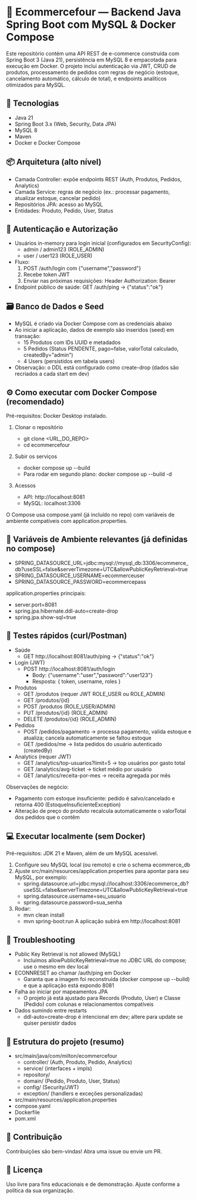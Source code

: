 # 🚀 Ecommercefour — Backend Java Spring Boot com MySQL & Docker Compose

Este repositório contém uma API REST de e-commerce construída com Spring Boot 3 (Java 21), persistência em MySQL 8 e empacotada para execução em Docker. O projeto inclui autenticação via JWT, CRUD de produtos, processamento de pedidos com regras de negócio (estoque, cancelamento automático, cálculo de total), e endpoints analíticos otimizados para MySQL.


## 🧱 Tecnologias
- Java 21
- Spring Boot 3.x (Web, Security, Data JPA)
- MySQL 8
- Maven
- Docker e Docker Compose


## 📦 Arquitetura (alto nível)
- Camada Controller: expõe endpoints REST (Auth, Produtos, Pedidos, Analytics)
- Camada Service: regras de negócio (ex.: processar pagamento, atualizar estoque, cancelar pedido)
- Repositórios JPA: acesso ao MySQL
- Entidades: Produto, Pedido, User, Status


## 🔐 Autenticação e Autorização
- Usuários in-memory para login inicial (configurados em SecurityConfig):
  - admin / admin123 (ROLE_ADMIN)
  - user / user123 (ROLE_USER)
- Fluxo:
  1. POST /auth/login com {"username","password"}
  2. Recebe token JWT
  3. Enviar nas próximas requisições: Header Authorization: Bearer <token>
- Endpoint público de saúde: GET /auth/ping → {"status":"ok"}


## 🗃️ Banco de Dados e Seed
- MySQL é criado via Docker Compose com as credenciais abaixo
- Ao iniciar a aplicação, dados de exemplo são inseridos (seed) em transação:
  - 15 Produtos com IDs UUID e metadados
  - 5 Pedidos (Status PENDENTE, pago=false, valorTotal calculado, createdBy="admin")
  - 4 Users (persistidos em tabela users)
- Observação: o DDL está configurado como create-drop (dados são recriados a cada start em dev)


## ⚙️ Como executar com Docker Compose (recomendado)
Pré-requisitos: Docker Desktop instalado.

1. Clonar o repositório
   - git clone <URL_DO_REPO>
   - cd ecommercefour

2. Subir os serviços
   - docker compose up --build
   - Para rodar em segundo plano: docker compose up --build -d

3. Acessos
   - API: http://localhost:8081
   - MySQL: localhost:3306

O Compose usa compose.yaml (já incluído no repo) com variáveis de ambiente compatíveis com application.properties.


## 🔧 Variáveis de Ambiente relevantes (já definidas no compose)
- SPRING_DATASOURCE_URL=jdbc:mysql://mysql_db:3306/ecommerce_db?useSSL=false&serverTimezone=UTC&allowPublicKeyRetrieval=true
- SPRING_DATASOURCE_USERNAME=ecommerceuser
- SPRING_DATASOURCE_PASSWORD=ecommercepass

application.properties principais:
- server.port=8081
- spring.jpa.hibernate.ddl-auto=create-drop
- spring.jpa.show-sql=true


## 🧪 Testes rápidos (curl/Postman)
- Saúde
  - GET http://localhost:8081/auth/ping → {"status":"ok"}
- Login (JWT)
  - POST http://localhost:8081/auth/login
    - Body: {"username":"user","password":"user123"}
    - Resposta: { token, username, roles }
- Produtos
  - GET /produtos (requer JWT ROLE_USER ou ROLE_ADMIN)
  - GET /produtos/{id}
  - POST /produtos (ROLE_USER/ADMIN)
  - PUT /produtos/{id} (ROLE_ADMIN)
  - DELETE /produtos/{id} (ROLE_ADMIN)
- Pedidos
  - POST /pedidos/pagamento → processa pagamento, valida estoque e atualiza; cancela automaticamente se faltou estoque
  - GET /pedidos/me → lista pedidos do usuário autenticado (createdBy)
- Analytics (requer JWT)
  - GET /analytics/top-usuarios?limit=5 → top usuários por gasto total
  - GET /analytics/avg-ticket → ticket médio por usuário
  - GET /analytics/receita-por-mes → receita agregada por mês

Observações de negócio:
- Pagamento com estoque insuficiente: pedido é salvo/cancelado e retorna 400 (EstoqueInsuficienteException)
- Alteração de preço do produto recalcula automaticamente o valorTotal dos pedidos que o contêm


## 💻 Executar localmente (sem Docker)
Pré-requisitos: JDK 21 e Maven, além de um MySQL acessível.

1. Configure seu MySQL local (ou remoto) e crie o schema ecommerce_db
2. Ajuste src/main/resources/application.properties para apontar para seu MySQL, por exemplo:
   - spring.datasource.url=jdbc:mysql://localhost:3306/ecommerce_db?useSSL=false&serverTimezone=UTC&allowPublicKeyRetrieval=true
   - spring.datasource.username=seu_usuario
   - spring.datasource.password=sua_senha
3. Rodar:
   - mvn clean install
   - mvn spring-boot:run
A aplicação subirá em http://localhost:8081


## 🧰 Troubleshooting
- Public Key Retrieval is not allowed (MySQL)
  - Incluímos allowPublicKeyRetrieval=true no JDBC URL do compose; use o mesmo em dev local
- ECONNRESET ao chamar /auth/ping em Docker
  - Garanta que a imagem foi reconstruída (docker compose up --build) e que a aplicação está expondo 8081
- Falha ao iniciar por mapeamentos JPA
  - O projeto já está ajustado para Records (Produto, User) e Classe (Pedido) com colunas e relacionamentos compatíveis
- Dados sumindo entre restarts
  - ddl-auto=create-drop é intencional em dev; altere para update se quiser persistir dados


## 📂 Estrutura do projeto (resumo)
- src/main/java/com/milton/ecommercefour
  - controller/ (Auth, Produto, Pedido, Analytics)
  - service/ (interfaces + impls)
  - repository/
  - domain/ (Pedido, Produto, User, Status)
  - config/ (Security/JWT)
  - exception/ (handlers e exceções personalizadas)
- src/main/resources/application.properties
- compose.yaml
- Dockerfile
- pom.xml


## 🤝 Contribuição
Contribuições são bem-vindas! Abra uma issue ou envie um PR.

## 📜 Licença
Uso livre para fins educacionais e de demonstração. Ajuste conforme a política da sua organização.